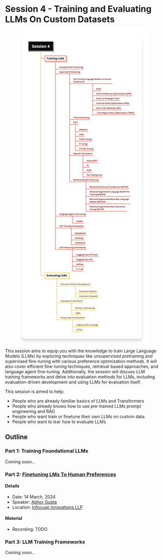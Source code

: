 # Session 4 - Training and Evaluating LLMs On Custom Datasets

<p align="center"><img src="../images/home_page/Session%204.png" alt="Session 4"/></p>

This session aims to equip you with the knowledge to train Large Language Models (LLMs) by exploring techniques like unsupervised pretraining and supervised fine-tuning with various preference optimization methods. It will also cover efficient fine-tuning techniques, retrieval-based approaches, and language agent fine-tuning. Additionally, the session will discuss LLM training frameworks and delve into evaluation methods for LLMs, including evaluation-driven development and using LLMs for evaluation itself.

This session is aimed to help:

* People who are already familiar basics of LLMs and Transformers
* People who already knows how to use pre-trained LLMs prompt engineering and RAG
* People who want train or finetune their own LLMs on custom data.
* People who want to lear how to evaluate LLMs

## Outline

### Part 1: Training Foundational LLMs

Coming soon...

### Part 2: [Finetuning LMs To Human Preferences](part_2_finetuning_lms_to_human_preferences/RLHF.ipynb)

#### Details

* Date: 14 March, 2024
* Speaker: [Abhor Gupta](https://in.linkedin.com/in/abhor-gupta-565386145)
* Location: [Infocusp Innovations LLP](https://www.infocusp.com/)

#### Material

* Recording: TODO

### Part 3: LLM Training Frameworks

Coming soon...
